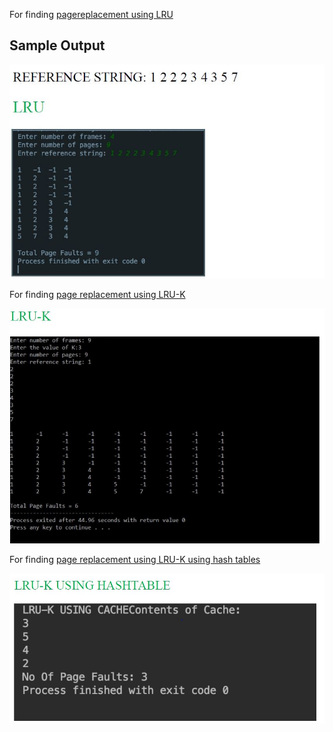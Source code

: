 For finding [pagereplacement using LRU]()

## Sample Output
![LRU output](https://github.com/Kartikay77/Resume/blob/main/Operating%20System/LRU.JPG?raw=true)

For finding [page replacement using LRU-K](https://github.com/Kartikay77/Resume/blob/main/Operating%20System/OS_LRU-K.c)

![LRU-K output](https://github.com/Kartikay77/Resume/blob/main/Operating%20System/LRU-K.JPG?raw=true)

For finding [page replacement using LRU-K using hash tables](https://github.com/Kartikay77/Resume/blob/main/Operating%20System/OS%20LRU-K%20USING%20HASHTABLE.c)

![LRU-K using hash tables](https://github.com/Kartikay77/Resume/blob/main/Operating%20System/LRU-K%20using%20hashtables.JPG?raw=true)

